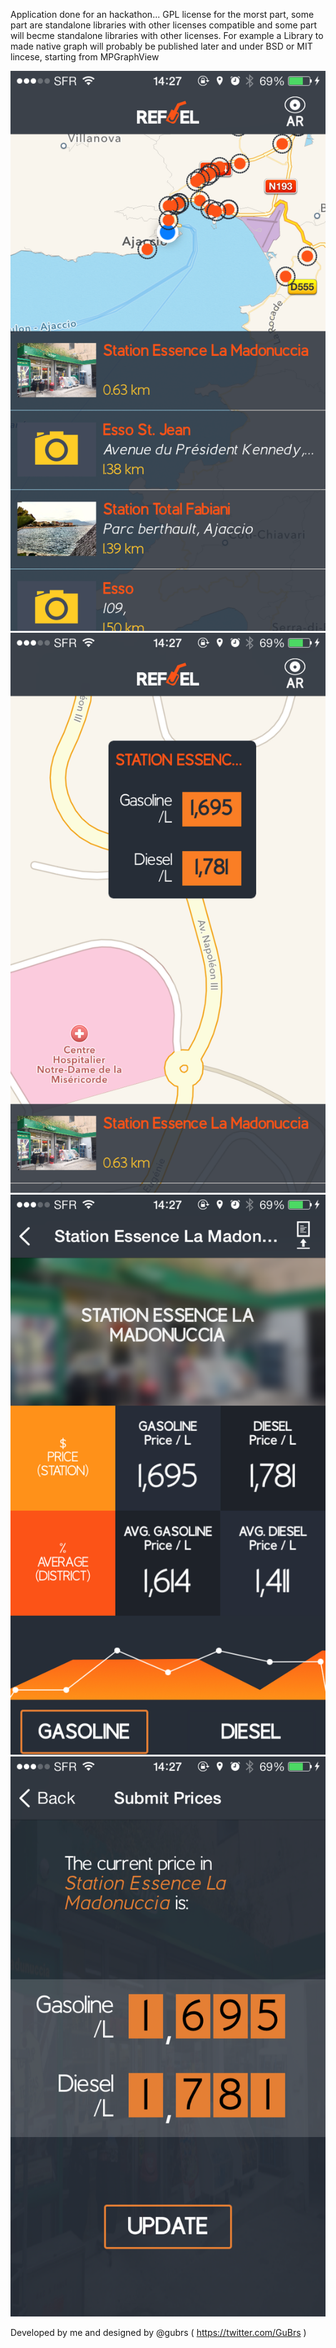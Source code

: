 Application done for an hackathon...
GPL license for the morst part, some part are standalone libraries with other licenses compatible and some part will becme standalone libraries with other licenses.
For example a Library to made native graph will probably be published later and under BSD or MIT lincese, starting from MPGraphView


![](imgs/1.png)
![](imgs/2.png)
![](imgs/3.png)
![](imgs/4.png)


Developed by me and designed by @gubrs ( https://twitter.com/GuBrs )

